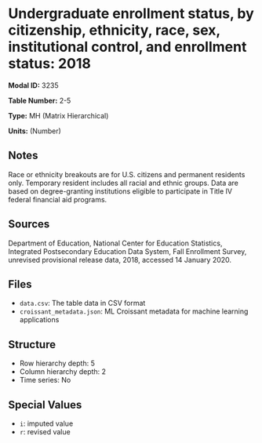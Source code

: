 # Undergraduate enrollment status, by citizenship, ethnicity, race, sex, institutional control, and enrollment status: 2018

**Modal ID:** 3235

**Table Number:** 2-5

**Type:** MH (Matrix Hierarchical)

**Units:** (Number)

## Notes

Race or ethnicity breakouts are for U.S. citizens and permanent residents only. Temporary resident includes all racial and ethnic groups. Data are based on degree-granting institutions eligible to participate in Title IV federal financial aid programs.

## Sources

Department of Education, National Center for Education Statistics, Integrated Postsecondary Education Data System, Fall Enrollment Survey, unrevised provisional release data, 2018, accessed 14 January 2020.

## Files

- `data.csv`: The table data in CSV format
- `croissant_metadata.json`: ML Croissant metadata for machine learning applications

## Structure

- Row hierarchy depth: 5
- Column hierarchy depth: 2
- Time series: No

## Special Values

- `i`: imputed value
- `r`: revised value
